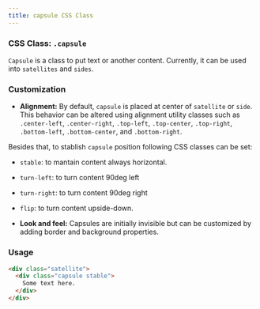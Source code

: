 ```yaml
---
title: capsule CSS Class
---
```


### CSS Class: `.capsule`

`Capsule` is a class to put text or another content. Currently, it can be used into `satellites` and `sides`.

### Customization

- **Alignment:** By default, `capsule` is placed at center of `satellite` or `side`. This behavior can be altered using alignment utility classes such as `.center-left`, `.center-right`, `.top-left`, `.top-center`, `.top-right`, `.bottom-left`, `.bottom-center`, and `.bottom-right`.

Besides that, to stablish `capsule` position following CSS classes can be set:
  - `stable`: to mantain content always horizontal. 
  - `turn-left`: to turn content 90deg left
  - `turn-right`: to turn content 90deg right
  - `flip`: to turn content upside-down.

- **Look and feel:** Capsules are initially invisible but can be customized by adding border and background properties.

### Usage

```html
<div class="satellite">
  <div class="capsule stable">
    Some text here.
  </div>
</div> 
```
